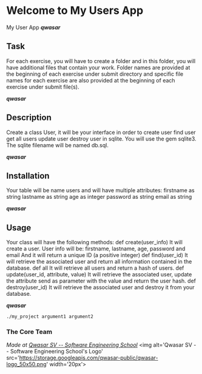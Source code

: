 # Welcome to My Users App
My User App
***qwasar***

## Task
For each exercise, you will have to create a folder and in this folder, you will have additional files that contain your work. 
Folder names are provided at the beginning of each exercise under submit directory and specific file names for each exercise are also provided at the beginning of each exercise under submit file(s).

***qwasar***

## Description
Create a class User, it will be your interface in order to
create user
find user
get all users
update user
destroy user in sqlite.
You will use the gem sqlite3.
The sqlite filename will be named db.sql.

***qwasar***

## Installation
Your table will be name users and will have multiple attributes:
firstname as string
lastname as string
age as integer
password as string
email as string

***qwasar***

## Usage
Your class will have the following methods:
def create(user_info)
It will create a user. User info will be: firstname, lastname, age, password and email
And it will return a unique ID (a positive integer)
def find(user_id)
It will retrieve the associated user and return all information contained in the database.
def all
It will retrieve all users and return a hash of users.
def update(user_id, attribute, value)
It will retrieve the associated user, update the attribute send as parameter with the value and return the user hash.
def destroy(user_id)
It will retrieve the associated user and destroy it from your database.

***qwasar***

```
./my_project argument1 argument2
```

### The Core Team


<span><i>Made at <a href='https://qwasar.io'>Qwasar SV -- Software Engineering School</a></i></span>
<span><img alt='Qwasar SV -- Software Engineering School's Logo' src='https://storage.googleapis.com/qwasar-public/qwasar-logo_50x50.png' width='20px'></span>
